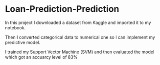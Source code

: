 # Loan-Prediction-Prediction
In this project I downloaded a dataset from Kaggle and imported it to my notebook. 

Then I converted categorical data to numerical one so I can implement my predictive model.

I trained my Support Vector Machine (SVM) and then evaluated the model which got an accuarcy level of 83%

